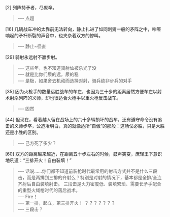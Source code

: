 
[2] 列阵持矛者，尽庶卒。
>--- 点题<br>

[16] 几辆战车冲的太靠前无法转向，静止扎进了如同刺猬一般的矛阵之中，咔嚓响起的矛杆断裂的声音中，也夹杂着双方的惨叫。
>--- 静止~径直<br>

[29] 骑射永远射不赢步射。
>--- 这些年，也不知道骑射仙被杀光了没<br>
>--- 就是比你们尿的远，尿的稳<br>
>--- 是极，如果舍去机动而选择对射，骑兵绝非步兵的对手<br>

[35] 因为火枪手的数量远胜战车的车左，也因为三十步的距离居然方便车左以射术射杀列阵的义师，却也很适合火枪手以重火枪反击战车。
>--- 固然<br>

[44] 但现在，看着越人留在战场上的六十多辆损坏的战车，还有遵守命令没有追击的义师步卒，公造冶明白，真的就像适所“自傲”的那般：这场仗必胜，只是大胜还是小胜的区别。
>--- 己方死了多少？<br>

[60] 双方的距离越来越近，在距离五十步左右的时候，鼓声突变，庶轻王下意识地吼道：“三排开火！自由装填！”
>--- 话说……你们都不知道前装枪时代最常用的射击方式并不是什么三段击，而是两排到三排的齐射么？特别是对射的情况下，基本都是全排/全连齐射后自由装填射击。
三段击是火力密度低、装填繁琐、需要长矛手配合的重型火绳枪时代的落后战术。<br>
>--- Fire！<br>
>--- 第一排，起立，第三排开火！
？？？？？？？<br>
>--- 三段击？<br>
